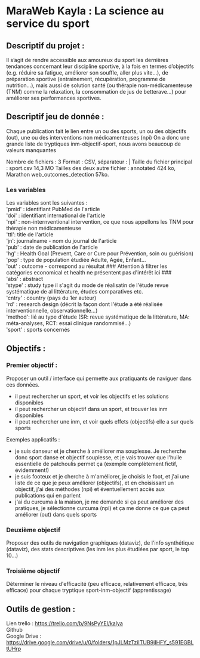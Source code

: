 # MaraWeb Kayla : La science au service du sport


## Descriptif du projet :

Il s’agit de rendre accessible aux amoureux du sport les dernières tendances concernant leur discipline sportive, à la fois en termes d’objectifs (e.g. réduire sa fatigue, améliorer son souffle, aller plus vite…), de préparation sportive (entrainement, récupération, programme de nutrition…), mais aussi de solution santé (ou thérapie non-médicamenteuse (TNM) comme la relaxation, la consommation de jus de betterave…) pour améliorer ses performances sportives.

## Descriptif jeu de donnée :

Chaque publication fait le lien entre un ou des sports, un ou des objectifs (out), une ou des interventions non médicamenteuses (npi)
On a donc une grande liste de tryptiques inm-objectif-sport, nous avons beaucoup de valeurs manquantes 

Nombre de fichiers : 3 
Format : CSV, séparateur : |
Taille du fichier principal : sport.csv 14,3 MO
Tailles des deux autre fichier : annotated 424 ko, Marathon web_outcomes_detection 57ko.

### Les variables
Les variables sont les suivantes :   
'pmid' : identifiant PubMed de l'article   
'doi' : identifiant international de l'article     
'npi' : non-internventional intervention, ce que nous appellons les TNM pour thérapie non médicamenteuse     
'ttl': title de l'article     
'jn': journalname - nom du journal de l'article     
'pub' : date de publication de l'article     
'hg' : Health Goal (Prevent, Care or Cure pour Prévention, soin ou guérision)     
'pop' : type de population étudiée Adulte, Agée, Enfant...      
'out' : outcome - correspond au résultat ### Attention à filtrer les catégories economical et health ne présentent pas d'intérêt ici ###     
'abs' : abstract      
'stype' : study type il s'agit du mode de réalisatin de l'étude revue systématique de al littérature, études comparatives etc.    
'cntry' : country (pays du 1er auteur)     
'rd' : research design (décrit la façon dont l'étude a été réalisée interventionnelle, observationnelle...)    
'method': lié au type d'étude (SR: revue systématique de la littérature, MA: méta-analyses, RCT: essai clinique randommisé...)       
'sport' : sports concernés      

## Objectifs :

### Premier objectif :

Proposer un outil / interface qui permette aux pratiquants de naviguer dans ces données.

- il peut rechercher un sport, et voir les objectifs et les solutions disponibles
- il peut rechercher un objectif dans un sport, et trouver les inm disponibles
- il peut rechercher une inm, et voir quels effets (objectifs) elle a sur quels sports

Exemples applicatifs : 
- je suis danseur et je cherche à améliorer ma souplesse. Je recherche donc sport danse et objectif souplesse, et je vais trouver que l'huile essentielle de patchoulis permet ça (exemple complètement fictif, évidemment!)
- je suis footeux et je cherche à m'améliorer, je choisis le foot, et j'ai une liste de ce que je peux améliorer (objectifs), et en choisissant un objectif, j'ai des méthodes (npi) et éventuellement accès aux publications qui en parlent
- j'ai du curcuma à la maison, je me demande si ça peut améliorer des pratiques, je sélectionne curcuma (npi) et ça me donne ce que ça peut améliorer (out) dans quels sports

### Deuxième objectif

Proposer des outils de navigation graphiques (dataviz), de l'info synthétique (dataviz), des stats descriptives (les inm les plus étudiées par sport, le top 10...)

### Troisième objectif

Déterminer le niveau d'efficacité (peu efficace, relativement efficace, très efficace) pour chaque tryptique sport-inm-objectif (apprentissage) 

## Outils de gestion :
Lien trello : https://trello.com/b/9NsPyYEl/kalya     
Github     
Google Drive : https://drive.google.com/drive/u/0/folders/1pJLMzTziITUB9jIHFY_s591EGBLtUHrp     

